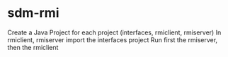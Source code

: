 # sdm-rmi

Create a Java Project for each project (interfaces, rmiclient, rmiserver)
In rmiclient, rmiserver import the interfaces project
Run first the rmiserver, then the rmiclient
